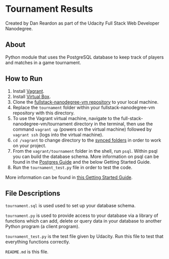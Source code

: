 # Tournament Results
Created by Dan Reardon as part of the Udacity Full Stack Web Developer Nanodegree.

## About
Python module that uses the PostgreSQL database to keep track of players and matches in a game tournament.

## How to Run
1. Install [Vagrant](https://www.vagrantup.com/).
2. Install [Virtual Box](https://www.virtualbox.org/).
3. Clone the [fullstack-nanodegree-vm repository](\https://github.com/udacity/fullstack-nanodegree-vm) to your local machine.
4. Replace the <code>tournament</code> folder within your fullstack-nanodegree-vm repository with this directory.
5. To use the Vagrant virtual machine, navigate to the full-stack-nanodegree-vm/tournament directory in the terminal, then use the command <code>vagrant up</code> (powers on the virtual machine) followed by <code>vagrant ssh</code> (logs into the virtual machine).
6. <code>cd /vagrant</code> to change directory to the [synced folders](http://docs.vagrantup.com/v2/getting-started/synced_folders.html) in order to work on your project.
7. From the <code>vagrant/tournament</code> folder in the shell, run <code>psql</code>. Within psql you can build the database schema. More information on psql can be found in the [Postgres Guide](http://postgresguide.com/utilities/psql.html) and the below Getting Started Guide.
8. Run the <code>tournament_test.py</code> file in order to test the code.

More information can be found in [this Getting Started Guide](https://docs.google.com/document/d/16IgOm4XprTaKxAa8w02y028oBECOoB1EI1ReddADEeY/pub?embedded=true).

## File Descriptions
<code>tournament.sql</code> is used used to set up your database schema.

<code>tournament.py</code> is used to provide access to your database via a library of
functions which can add, delete or query data in your database to another Python program (a client program).

<code>tournament_test.py</code> is the test file given by Udacity. Run this file to test that everything functions correctly.

<code>README.md</code> is this file.
